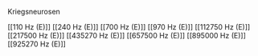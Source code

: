 Kriegsneurosen

[[110 Hz (E)]]
[[240 Hz (E)]]
[[700 Hz (E)]]
[[970 Hz (E)]]
[[112750 Hz (E)]]
[[217500 Hz (E)]]
[[435270 Hz (E)]]
[[657500 Hz (E)]]
[[895000 Hz (E)]]
[[925270 Hz (E)]]